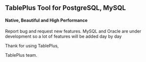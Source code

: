 ## TablePlus Tool for PostgreSQL, MySQL
#### Native, Beautiful and High Performance

Report bug and request new features. MySQL and Oracle are under development so a lot of features will be added day by day

Thank for using TablePlus,

TablePlus team.
